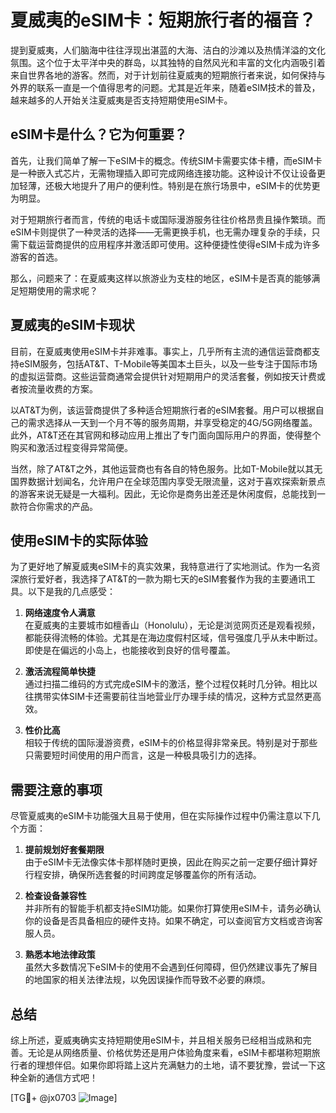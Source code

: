 # 夏威夷的eSIM卡：短期旅行者的福音？

提到夏威夷，人们脑海中往往浮现出湛蓝的大海、洁白的沙滩以及热情洋溢的文化氛围。这个位于太平洋中央的群岛，以其独特的自然风光和丰富的文化内涵吸引着来自世界各地的游客。然而，对于计划前往夏威夷的短期旅行者来说，如何保持与外界的联系一直是一个值得思考的问题。尤其是近年来，随着eSIM技术的普及，越来越多的人开始关注夏威夷是否支持短期使用eSIM卡。

## eSIM卡是什么？它为何重要？

首先，让我们简单了解一下eSIM卡的概念。传统SIM卡需要实体卡槽，而eSIM卡是一种嵌入式芯片，无需物理插入即可完成网络连接功能。这种设计不仅让设备更加轻薄，还极大地提升了用户的便利性。特别是在旅行场景中，eSIM卡的优势更为明显。

对于短期旅行者而言，传统的电话卡或国际漫游服务往往价格昂贵且操作繁琐。而eSIM卡则提供了一种灵活的选择——无需更换手机，也无需办理复杂的手续，只需下载运营商提供的应用程序并激活即可使用。这种便捷性使得eSIM卡成为许多游客的首选。

那么，问题来了：在夏威夷这样以旅游业为支柱的地区，eSIM卡是否真的能够满足短期使用的需求呢？

## 夏威夷的eSIM卡现状

目前，在夏威夷使用eSIM卡并非难事。事实上，几乎所有主流的通信运营商都支持eSIM服务，包括AT&T、T-Mobile等美国本土巨头，以及一些专注于国际市场的虚拟运营商。这些运营商通常会提供针对短期用户的灵活套餐，例如按天计费或者按流量收费的方案。

以AT&T为例，该运营商提供了多种适合短期旅行者的eSIM套餐。用户可以根据自己的需求选择从一天到一个月不等的服务周期，并享受稳定的4G/5G网络覆盖。此外，AT&T还在其官网和移动应用上推出了专门面向国际用户的界面，使得整个购买和激活过程变得异常简便。

当然，除了AT&T之外，其他运营商也有各自的特色服务。比如T-Mobile就以其无国界数据计划闻名，允许用户在全球范围内享受无限流量，这对于喜欢探索新景点的游客来说无疑是一大福利。因此，无论你是商务出差还是休闲度假，总能找到一款符合你需求的产品。

## 使用eSIM卡的实际体验

为了更好地了解夏威夷eSIM卡的真实效果，我特意进行了实地测试。作为一名资深旅行爱好者，我选择了AT&T的一款为期七天的eSIM套餐作为我的主要通讯工具。以下是我的几点感受：

1. **网络速度令人满意**  
   在夏威夷的主要城市如檀香山（Honolulu），无论是浏览网页还是观看视频，都能获得流畅的体验。尤其是在海边度假村区域，信号强度几乎从未中断过。即使是在偏远的小岛上，也能接收到良好的信号覆盖。

2. **激活流程简单快捷**  
   通过扫描二维码的方式完成eSIM卡的激活，整个过程仅耗时几分钟。相比以往携带实体SIM卡还需要前往当地营业厅办理手续的情况，这种方式显然更高效。

3. **性价比高**  
   相较于传统的国际漫游资费，eSIM卡的价格显得非常亲民。特别是对于那些只需要短时间使用的用户而言，这是一种极具吸引力的选择。

## 需要注意的事项

尽管夏威夷的eSIM卡功能强大且易于使用，但在实际操作过程中仍需注意以下几个方面：

1. **提前规划好套餐期限**  
   由于eSIM卡无法像实体卡那样随时更换，因此在购买之前一定要仔细计算好行程安排，确保所选套餐的时间跨度足够覆盖你的所有活动。

2. **检查设备兼容性**  
   并非所有的智能手机都支持eSIM功能。如果你打算使用eSIM卡，请务必确认你的设备是否具备相应的硬件支持。如果不确定，可以查阅官方文档或咨询客服人员。

3. **熟悉本地法律政策**  
   虽然大多数情况下eSIM卡的使用不会遇到任何障碍，但仍然建议事先了解目的地国家的相关法律法规，以免因误操作而导致不必要的麻烦。

## 总结

综上所述，夏威夷确实支持短期使用eSIM卡，并且相关服务已经相当成熟和完善。无论是从网络质量、价格优势还是用户体验角度来看，eSIM卡都堪称短期旅行者的理想伴侣。如果你即将踏上这片充满魅力的土地，请不要犹豫，尝试一下这种全新的通信方式吧！

[TG💪+ @jx0703 ![Image](https://github.com/user-attachments/assets/dbca1d08-cadb-493c-b0ec-ad6f7a83f270)]